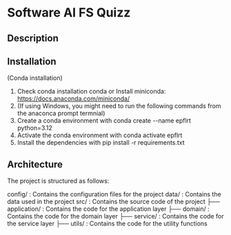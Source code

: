 # Software AI FS Quizz

## Description


## Installation

(Conda installation)

1. Check conda installation conda or Install miniconda: https://docs.anaconda.com/miniconda/
2. (If using Windows, you might need to run the following commands from the anaconca prompt termnial)
3. Create a conda environment with conda create --name epflrt python=3.12
4. Activate the conda environment with conda activate epflrt
5. Install the dependencies with pip install -r requirements.txt


## Architecture

The project is structured as follows:

config/ : Contains the configuration files for the project
data/ : Contains the data used in the project
src/ : Contains the source code of the project
    ├── application/ : Contains the code for the application layer
    ├── domain/ : Contains the code for the domain layer
    ├── service/ : Contains the code for the service layer
    ├── utils/ : Contains the code for the utility functions
